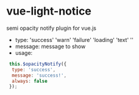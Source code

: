 # vue-light-notice
semi opacity notify plugin for vue.js

* type: 'success' 'warn' 'failure' 'loading' 'text' ''
* message: message to show
* usage:

```js
 this.$opacityNotify({
  type: 'success',
  message: 'success!',
  always: false
 });
```
